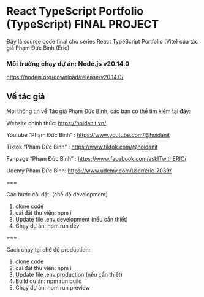 # React TypeScript Portfolio (TypeScript) FINAL PROJECT
Đây là source code final cho series React TypeScript Portfolio (Vite) của tác giả Phạm Đức Bình (Eric)

### Môi trường chạy dự án: Node.js v20.14.0
https://nodejs.org/download/release/v20.14.0/

## Về tác giả
Mọi thông tin về Tác giả Phạm Đức Bình, các bạn có thể tìm kiếm tại đây:

Website chính thức: https://hoidanit.vn/

Youtube “Phạm Đức Bình” : https://www.youtube.com/@hoidanit

Tiktok “Phạm Đức Bình” :  https://www.tiktok.com/@hoidanit

Fanpage “Phạm Đức Bình” : https://www.facebook.com/askITwithERIC/

Udemy Phạm Đức Bình: https://www.udemy.com/user/eric-7039/

===

Các bước cài đặt: (chế độ development)
1. clone code
2. cài đặt thư viện: npm i
3. Update file .env.development (nếu cần thiết)
4. Chạy dự án: npm run dev

===

Cách chạy tại chế độ production:
1. clone code
2. cài đặt thư viện: npm i
3. Update file .env.production (nếu cần thiết)
4. Build dự án: npm run build
5. Chạy dự án: npm run preview
